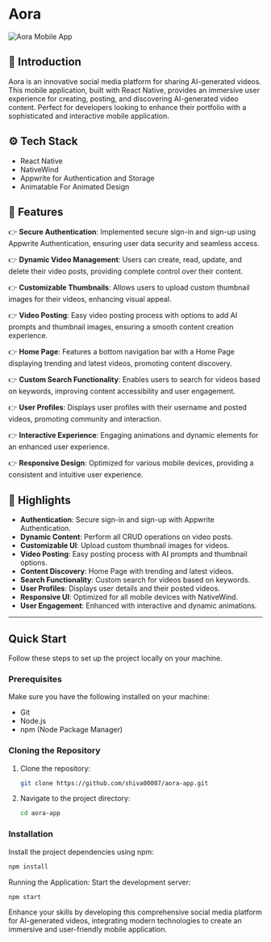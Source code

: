 # Aora

![Aora Mobile App](https://drive.google.com/uc?id=1kEWpIpW6u8pKmM7vm3Th3-4OAWl7sakf)

## 🤖 Introduction
Aora is an innovative social media platform for sharing AI-generated videos. This mobile application, built with React Native, provides an immersive user experience for creating, posting, and discovering AI-generated video content. Perfect for developers looking to enhance their portfolio with a sophisticated and interactive mobile application.

## ⚙️ Tech Stack
- React Native
- NativeWind
- Appwrite for Authentication and Storage
- Animatable For Animated Design 

## 🔋 Features
👉 **Secure Authentication**: Implemented secure sign-in and sign-up using Appwrite Authentication, ensuring user data security and seamless access.

👉 **Dynamic Video Management**: Users can create, read, update, and delete their video posts, providing complete control over their content.

👉 **Customizable Thumbnails**: Allows users to upload custom thumbnail images for their videos, enhancing visual appeal.

👉 **Video Posting**: Easy video posting process with options to add AI prompts and thumbnail images, ensuring a smooth content creation experience.

👉 **Home Page**: Features a bottom navigation bar with a Home Page displaying trending and latest videos, promoting content discovery.

👉 **Custom Search Functionality**: Enables users to search for videos based on keywords, improving content accessibility and user engagement.

👉 **User Profiles**: Displays user profiles with their username and posted videos, promoting community and interaction.

👉 **Interactive Experience**: Engaging animations and dynamic elements for an enhanced user experience.

👉 **Responsive Design**: Optimized for various mobile devices, providing a consistent and intuitive user experience.

## 🌟 Highlights
- **Authentication**: Secure sign-in and sign-up with Appwrite Authentication.
- **Dynamic Content**: Perform all CRUD operations on video posts.
- **Customizable UI**: Upload custom thumbnail images for videos.
- **Video Posting**: Easy posting process with AI prompts and thumbnail options.
- **Content Discovery**: Home Page with trending and latest videos.
- **Search Functionality**: Custom search for videos based on keywords.
- **User Profiles**: Displays user details and their posted videos.
- **Responsive UI**: Optimized for all mobile devices with NativeWind.
- **User Engagement**: Enhanced with interactive and dynamic animations.

---
## Quick Start

Follow these steps to set up the project locally on your machine.

### Prerequisites

Make sure you have the following installed on your machine:

- Git
- Node.js
- npm (Node Package Manager)

### Cloning the Repository

1. Clone the repository:
    
    ```bash
    git clone https://github.com/shiva00007/aora-app.git
    
    ```  
2. Navigate to the project directory:
    
    ```bash
    cd aora-app
    
    ```
### Installation

Install the project dependencies using npm:

```bash
npm install
```
Running the Application:
Start the development server:

```bash
npm start
```
Enhance your skills by developing this comprehensive social media platform for AI-generated videos, integrating modern technologies to create an immersive and user-friendly mobile application.
